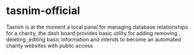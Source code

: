 # tasnim-official
Tasnim is at the moment  a local  panel for managing database relationships for a charity, the dash board provides basic utility for adding removing , deleting ,editing basic information and intends to become an automated charity websites with public access
